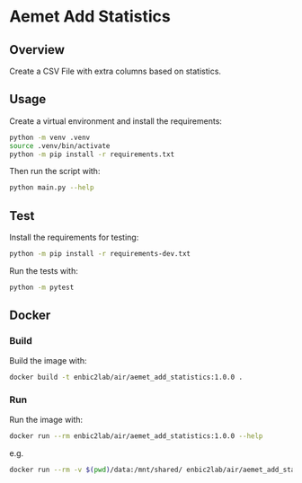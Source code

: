 # Aemet Add Statistics

## Overview
Create a CSV File with extra columns based on statistics.

## Usage
Create a virtual environment and install the requirements:

```sh
python -m venv .venv
source .venv/bin/activate
python -m pip install -r requirements.txt
```

Then run the script with:
```sh
python main.py --help
```

## Test
Install the requirements for testing:
```sh
python -m pip install -r requirements-dev.txt
```
Run the tests with:

```sh
python -m pytest
```
## Docker

### Build
Build the image with:

```sh
docker build -t enbic2lab/air/aemet_add_statistics:1.0.0 .
```

### Run
Run the image with:

```sh
docker run --rm enbic2lab/air/aemet_add_statistics:1.0.0 --help
```

e.g.
```sh
docker run --rm -v $(pwd)/data:/mnt/shared/ enbic2lab/air/aemet_add_statistics:1.0.0 --filepath "mnt/shared/6155A_aemet_pollen_meteo_olea_data_updated_linear_interpolation.csv" --delimiter ";" --output /"mnt/shared/6155A_aemet_urtica_statistics.csv" --acum-list-attr "sol,prec,Hum_rel" --mm-list-attr "tmed,tmax,tmin,dir,velmedia,racha,sol,presMax,presMin,Index,prec,CALMA,Hum_rel,Vto_1,Vto_2,Vto_3,Vto_4"
```


